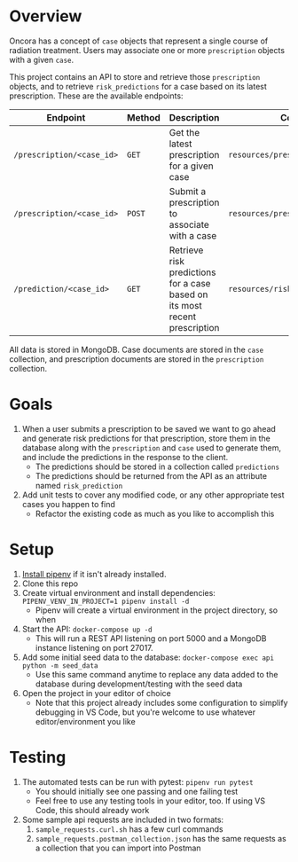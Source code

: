 # Overview

Oncora has a concept of `case` objects that represent a single course of radiation treatment. Users may associate one or more `prescription` objects with a given `case`.

This project contains an API to store and retrieve those `prescription` objects, and to retrieve `risk_predictions` for a case based on its latest prescription. These are the available endpoints:

| Endpoint                  | Method | Description                                                                | Code                           |
| ------------------------- | ------ | -------------------------------------------------------------------------- | ------------------------------ |
| `/prescription/<case_id>` | `GET`  | Get the latest prescription for a given case                               | `resources/prescription.py`    |
| `/prescription/<case_id>` | `POST` | Submit a prescription to associate with a case                             | `resources/prescription.py`    |
| `/prediction/<case_id>`   | `GET`  | Retrieve risk predictions for a case based on its most recent prescription | `resources/risk_prediction.py` |

All data is stored in MongoDB. Case documents are stored in the `case` collection, and prescription documents are stored in the `prescription` collection.

# Goals

1. When a user submits a prescription to be saved we want to go ahead and generate risk predictions for that prescription, store them in the database along with the `prescription` and `case` used to generate them, and include the predictions in the response to the client.
   - The predictions should be stored in a collection called `predictions`
   - The predictions should be returned from the API as an attribute named `risk_prediction`
2. Add unit tests to cover any modified code, or any other appropriate test cases you happen to find
   - Refactor the existing code as much as you like to accomplish this

# Setup

1. [Install pipenv](https://pipenv.pypa.io/en/latest/installation.html) if it isn't already installed.
2. Clone this repo
3. Create virtual environment and install dependencies: `PIPENV_VENV_IN_PROJECT=1 pipenv install -d`
   - Pipenv will create a virtual environment in the project directory, so when
4. Start the API: `docker-compose up -d`
   - This will run a REST API listening on port 5000 and a MongoDB instance listening on port 27017.
5. Add some initial seed data to the database: `docker-compose exec api python -m seed_data`
   - Use this same command anytime to replace any data added to the database during development/testing with the seed data
6. Open the project in your editor of choice
   - Note that this project already includes some configuration to simplify debugging in VS Code, but you're welcome to use whatever editor/environment you like

# Testing

1. The automated tests can be run with pytest: `pipenv run pytest`
   - You should initially see one passing and one failing test
   - Feel free to use any testing tools in your editor, too. If using VS Code, this should already work
2. Some sample api requests are included in two formats:
   1. `sample_requests.curl.sh` has a few curl commands
   2. `sample_requests.postman_collection.json` has the same requests as a collection that you can import into Postman